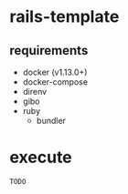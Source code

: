 # rails-template

## requirements

- docker (v1.13.0+)
- docker-compose
- direnv
- gibo
- ruby
  - bundler

# execute

```
TODO
```
